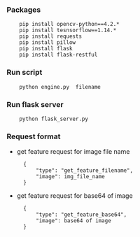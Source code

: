 ### Packages

        pip install opencv-python==4.2.*
        pip install tesnsorflow==1.14.*
        pip install requests
        pip install pillow
        pip install flask
        pip install flask-restful
       

### Run script

        python engine.py  filename
        
        
### Run flask server

        python flask_server.py
        
        
### Request format

- get feature request for image file name

        {
            "type": "get_feature_filename",
            "image": img_file_name
        }
        
- get feature request for base64 of image

        {
            "type": "get_feature_base64",
            "image": base64 of image
        }
